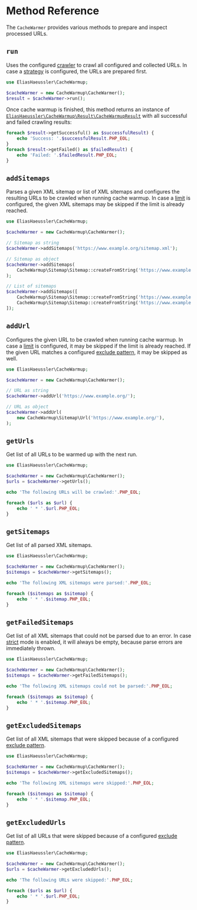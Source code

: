 # Method Reference

The `CacheWarmer` provides various methods to prepare and inspect
processed URLs.

## `run`

Uses the configured [crawler](options.md#crawler) to crawl all
configured and collected URLs. In case a [strategy](options.md#strategy)
is configured, the URLs are prepared first.

```php
use EliasHaeussler\CacheWarmup;

$cacheWarmer = new CacheWarmup\CacheWarmer();
$result = $cacheWarmer->run();
```

Once cache warmup is finished, this method returns an instance of
[`EliasHaeussler\CacheWarmup\Result\CacheWarmupResult`](../../src/Result/CacheWarmupResult.php)
with all successful and failed crawling results:

```php
foreach $result->getSuccessful() as $successfulResult) {
    echo 'Success: '.$successfulResult.PHP_EOL;
}
foreach $result->getFailed() as $failedResult) {
    echo 'Failed: '.$failedResult.PHP_EOL;
}
```

## `addSitemaps`

Parses a given XML sitemap or list of XML sitemaps and configures
the resulting URLs to be crawled when running cache warmup. In case
a [limit](options.md#limit) is configured, the given XML sitemaps
may be skipped if the limit is already reached.

```php
use EliasHaeussler\CacheWarmup;

$cacheWarmer = new CacheWarmup\CacheWarmer();

// Sitemap as string
$cacheWarmer->addSitemaps('https://www.example.org/sitemap.xml');

// Sitemap as object
$cacheWarmer->addSitemaps(
    CacheWarmup\Sitemap\Sitemap::createFromString('https://www.example.org/sitemap.xml'),
);

// List of sitemaps
$cacheWarmer->addSitemaps([
    CacheWarmup\Sitemap\Sitemap::createFromString('https://www.example.org/sitemap.xml'),
    CacheWarmup\Sitemap\Sitemap::createFromString('https://www.example.org/de/sitemap.xml'),
]);
```

## `addUrl`

Configures the given URL to be crawled when running cache warmup.
In case a [limit](options.md#limit) is configured, it may be skipped
if the limit is already reached. If the given URL matches a
configured [exclude pattern](options.md#excludepatterns), it may
be skipped as well.

```php
use EliasHaeussler\CacheWarmup;

$cacheWarmer = new CacheWarmup\CacheWarmer();

// URL as string
$cacheWarmer->addUrl('https://www.example.org/');

// URL as object
$cacheWarmer->addUrl(
    new CacheWarmup\Sitemap\Url('https://www.example.org/'),
);
```

## `getUrls`

Get list of all URLs to be warmed up with the next run.

```php
use EliasHaeussler\CacheWarmup;

$cacheWarmer = new CacheWarmup\CacheWarmer();
$urls = $cacheWarmer->getUrls();

echo 'The following URLs will be crawled:'.PHP_EOL;

foreach ($urls as $url) {
    echo ' * '.$url.PHP_EOL;
}
```

## `getSitemaps`

Get list of all parsed XML sitemaps.

```php
use EliasHaeussler\CacheWarmup;

$cacheWarmer = new CacheWarmup\CacheWarmer();
$sitemaps = $cacheWarmer->getSitemaps();

echo 'The following XML sitemaps were parsed:'.PHP_EOL;

foreach ($sitemaps as $sitemap) {
    echo ' * '.$sitemap.PHP_EOL;
}
```

## `getFailedSitemaps`

Get list of all XML sitemaps that could not be parsed due to
an error. In case [strict](options.md#strict) mode is enabled,
it will always be empty, because parse errors are immediately
thrown.

```php
use EliasHaeussler\CacheWarmup;

$cacheWarmer = new CacheWarmup\CacheWarmer();
$sitemaps = $cacheWarmer->getFailedSitemaps();

echo 'The following XML sitemaps could not be parsed:'.PHP_EOL;

foreach ($sitemaps as $sitemap) {
    echo ' * '.$sitemap.PHP_EOL;
}
```

## `getExcludedSitemaps`

Get list of all XML sitemaps that were skipped because of a
configured [exclude pattern](options.md#excludepatterns).

```php
use EliasHaeussler\CacheWarmup;

$cacheWarmer = new CacheWarmup\CacheWarmer();
$sitemaps = $cacheWarmer->getExcludedSitemaps();

echo 'The following XML sitemaps were skipped:'.PHP_EOL;

foreach ($sitemaps as $sitemap) {
    echo ' * '.$sitemap.PHP_EOL;
}
```

## `getExcludedUrls`

Get list of all URLs that were skipped because of a configured
[exclude pattern](options.md#excludepatterns).

```php
use EliasHaeussler\CacheWarmup;

$cacheWarmer = new CacheWarmup\CacheWarmer();
$urls = $cacheWarmer->getExcludedUrls();

echo 'The following URLs were skipped:'.PHP_EOL;

foreach ($urls as $url) {
    echo ' * '.$url.PHP_EOL;
}
```
